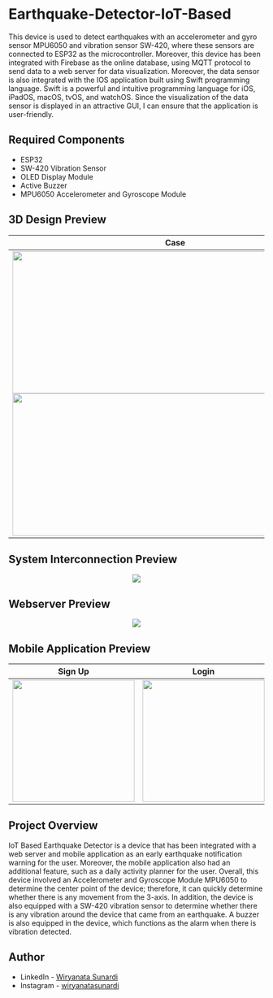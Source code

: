 # Earthquake-Detector-IoT-Based
This device is used to detect earthquakes with an accelerometer and gyro sensor MPU6050 and vibration sensor SW-420, where these sensors are connected to ESP32 as the microcontroller. Moreover, this device has been integrated with Firebase as the online database, using MQTT protocol to send data to a web server for data visualization. Moreover, the data sensor is also integrated with the IOS application built using Swift programming language. Swift is a powerful and intuitive programming language for iOS, iPadOS, macOS, tvOS, and watchOS. Since the visualization of the data sensor is displayed in an attractive GUI, I can ensure that the application is user-friendly.

## Required Components

- ESP32
- SW-420 Vibration Sensor
- OLED Display Module
- Active Buzzer
- MPU6050 Accelerometer and Gyroscope Module

## 3D Design Preview

Case             |  Close
:-------------------------:|:-------------------------:
<img src="https://github.com/wiryanatasunardi/IoT-Based-Earthquake-Detector/blob/main/Documentation/Casing.jpg" width="640" height="280" /> <img src="https://github.com/wiryanatasunardi/IoT-Based-Earthquake-Detector/blob/main/Documentation/Case.jpg" width="640" height="280" /> |  <img src="https://github.com/wiryanatasunardi/IoT-Based-Earthquake-Detector/blob/main/Documentation/Close.jpg" width="640" height = "280" /> <img src="https://github.com/wiryanatasunardi/IoT-Based-Earthquake-Detector/blob/main/Documentation/Close2.jpg" width="640" height = "280" />  

## System Interconnection Preview

<p align="center">
  <img src="https://github.com/wiryanatasunardi/IoT-Based-Earthquake-Detector/blob/main/Documentation/System.jpg" />
</p>

## Webserver Preview

<p align="center">
  <img src="https://github.com/wiryanatasunardi/IoT-Based-Earthquake-Detector/blob/main/Documentation/Webserver.jpg" />
</p>

## Mobile Application Preview

Sign Up   |   Login    |    Main Page   |   Main Page   |   Sensor Visualize    |   Profile
:-------------------------:|:-------------------------:|:-------------------------:|:-------------------------:|:-------------------------:|:-------------------------:
<img src="https://github.com/wiryanatasunardi/IoT-Based-Earthquake-Detector/blob/main/Documentation/signup.jpg" height="240" /> | <img src="https://github.com/wiryanatasunardi/IoT-Based-Earthquake-Detector/blob/main/Documentation/login.jpg" height = "240" /> | <img src="https://github.com/wiryanatasunardi/IoT-Based-Earthquake-Detector/blob/main/Documentation/main.jpg" height = "240" /> | <img src="https://github.com/wiryanatasunardi/IoT-Based-Earthquake-Detector/blob/main/Documentation/main2.jpg" height = "240" /> | <img src="https://github.com/wiryanatasunardi/IoT-Based-Earthquake-Detector/blob/main/Documentation/sensor.jpg" height = "240" /> | <img src="https://github.com/wiryanatasunardi/IoT-Based-Earthquake-Detector/blob/main/Documentation/profile.jpg" height = "240" /> 

## Project Overview

IoT Based Earthquake Detector is a device that has been integrated with a web server and mobile application as an early earthquake notification warning for the user. Moreover, the mobile application also had an additional feature, such as a daily activity planner for the user. Overall, this device involved an Accelerometer and Gyroscope Module MPU6050 to determine the center point of the device; therefore, it can quickly determine whether there is any movement from the 3-axis. In addition, the device is also equipped with a SW-420 vibration sensor to determine whether there is any vibration around the device that came from an earthquake. A buzzer is also equipped in the device, which functions as the alarm when there is vibration detected.

## Author
-  LinkedIn  - [Wiryanata Sunardi](https://www.linkedin.com/in/wiryanata/)
-  Instagram - [wiryanatasunardi](https://www.instagram.com/wiryanatasunardi/)

